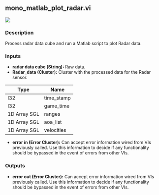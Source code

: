 ## mono_matlab_plot_radar.vi
<p class="img_container">
<img class="lg_img" src="https://github.com/monoDriveIO/documentation/raw/master/WikiPhotos/LV_client/tools/mono__matlab__plot__radarc.png"/>  </p>

### Description 
Process radar data cube and run a Matlab script to plot Radar data.

### Inputs

- **radar data cube (String):** Raw data.
- **Radar_data (Cluster):** Cluster with the processed data for the Radar sensor.

| Type  | Name   |
| ------------ | ------------ |
|I32  | time_stamp |
|I32 | game_time  |
|1D Array SGL | ranges  |
|1D Array SGL  | aoa_list |
|1D Array SGL | velocities |

- **error in (Error Cluster):** Can accept error information wired from VIs previously called. Use this information to decide if any functionality should be bypassed in the event of errors from other VIs.

### Outputs

- **error out (Error Cluster):** Can accept error information wired from VIs previously called. Use this information to decide if any functionality should be bypassed in the event of errors from other VIs.
